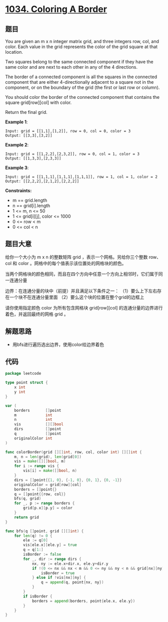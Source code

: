 # [1034. Coloring A Border](https://leetcode-cn.com/problems/coloring-a-border/)

## 题目

You are given an m x n integer matrix grid, and three integers row, col, and color. Each value in the grid represents the color of the grid square at that location.

Two squares belong to the same connected component if they have the same color and are next to each other in any of the 4 directions.

The border of a connected component is all the squares in the connected component that are either 4-directionally adjacent to a square not in the component, or on the boundary of the grid (the first or last row or column).

You should color the border of the connected component that contains the square grid[row][col] with color.

Return the final grid.

**Example 1**:

    Input: grid = [[1,1],[1,2]], row = 0, col = 0, color = 3
    Output: [[3,3],[3,2]]

**Example 2**:

    Input: grid = [[1,2,2],[2,3,2]], row = 0, col = 1, color = 3
    Output: [[1,3,3],[2,3,3]]

**Example 3**:

    Input: grid = [[1,1,1],[1,1,1],[1,1,1]], row = 1, col = 1, color = 2
    Output: [[2,2,2],[2,1,2],[2,2,2]]

**Constraints:**

- m == grid.length
- n == grid[i].length
- 1 <= m, n <= 50
- 1 <= grid[i][j], color <= 1000
- 0 <= row < m
- 0 <= col < n

## 题目大意

给你一个大小为 m x n 的整数矩阵 grid ，表示一个网格。另给你三个整数 row、col 和 color 。网格中的每个值表示该位置处的网格块的颜色。

当两个网格块的颜色相同，而且在四个方向中任意一个方向上相邻时，它们属于同一连通分量

边界：在连通分量的块中（前提）并且满足以下条件之一：
（1）要么上下左右存在一个块不在连通分量里面
（2）要么这个块的位置在整个grid的边框上

请你使用指定颜色 color 为所有包含网格块 grid[row][col] 的连通分量的边界进行着色，并返回最终的网格 grid 。

## 解题思路

- 用bfs进行遍历选出边界，使用color给边界着色

## 代码

```go
package leetcode

type point struct {
	x int
	y int
}

var (
	borders       []point
	m             int
	n             int
	vis           [][]bool
	dirs          []point
	q             []point
	originalColor int
)

func colorBorder(grid [][]int, row, col, color int) [][]int {
	m, n = len(grid), len(grid[0])
	vis = make([][]bool, m)
	for i := range vis {
		vis[i] = make([]bool, n)
	}
	dirs = []point{{1, 0}, {-1, 0}, {0, 1}, {0, -1}}
	originalColor = grid[row][col]
	borders = []point{}
	q = []point{{row, col}}
	bfs(q, grid)
	for _, p := range borders {
		grid[p.x][p.y] = color
	}
	return grid
}

func bfs(q []point, grid [][]int) {
	for len(q) != 0 {
		ele := q[0]
		vis[ele.x][ele.y] = true
		q = q[1:]
		isBorder := false
		for _, dir := range dirs {
			nx, ny := ele.x+dir.x, ele.y+dir.y
			if !(0 <= nx && nx < m && 0 <= ny && ny < n && grid[nx][ny] == originalColor) {
				isBorder = true
			} else if !vis[nx][ny] {
				q = append(q, point{nx, ny})
			}
		}
		if isBorder {
			borders = append(borders, point{ele.x, ele.y})
		}
	}
}
```